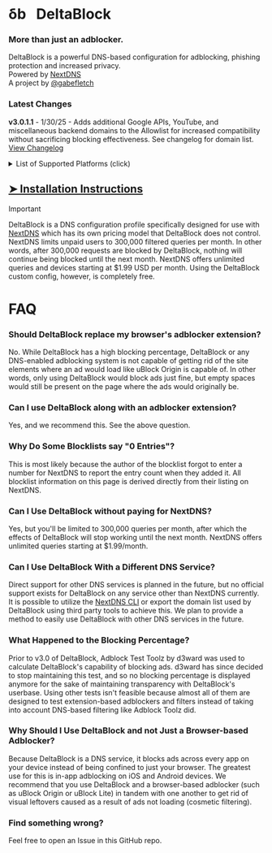 # δb‎ ‎ ‎ DeltaBlock
### More than just an adblocker.
DeltaBlock is a powerful DNS-based configuration for adblocking, phishing protection and increased privacy.<br>
Powered by [NextDNS](https://nextdns.io)<br>
A project by [@gabefletch](https://github.com/gabefletch)<br>
### Latest Changes
**v3.0.1.1** - 1/30/25 - Adds additional Google APIs, YouTube, and miscellaneous backend domains to the Allowlist for increased compatibility without sacrificing blocking effectiveness. See changelog for domain list.<br> 
[View Changelog](https://github.com/gabefletch/DeltaBlock/blob/main/changelog.md)


<details closed>
<summary>List of Supported Platforms (click)</summary>
<br>
iOS<br>
Android<br>
macOS<br>
Windows<br>
Redhat<br>
Fedora<br>
CentOS<br>
Debian<br>
Ubuntu<br>
Raspbian<br>
Alpine<br>
Arch Linux<br>
Manjaro<br>
Nix<br>
OpenSUSE<br>
Solus<br>
FreeBSD<br>
NetBSD<br>
OpenBSD<br>
OpnSense<br>
DragonFly<br>
OpenWRT<br>
AsusWRT-Merlin<br>
pfSense<br>
Ubiquiti EdgeOS / USG<br>
Ubiquiti UnifiOS / UDM Family / UXG Family<br>
VyOS<br>
Synology DiskStation Manager DSM<br>
Synology Router Manager SRM<br>
DD-WRT<br>
</details>

## [➤ Installation Instructions](https://github.com/gabefletch/DeltaBlock/wiki)


> [!IMPORTANT]
> DeltaBlock is a DNS configuration profile specifically designed for use with [NextDNS](https://nextdns.io) which has its own pricing model that DeltaBlock does not control. NextDNS limits unpaid users to 300,000 filtered queries per month. In other words, after 300,000 requests are blocked by DeltaBlock, nothing will continue being blocked until the next month. NextDNS offers unlimited queries and devices starting at $1.99 USD per month. Using the DeltaBlock custom config, however, is completely free.

# FAQ
### Should DeltaBlock replace my browser's adblocker extension?
No. While DeltaBlock has a high blocking percentage, DeltaBlock or any DNS-enabled adblocking system is not capable of getting rid of the site elements where an ad would load like uBlock Origin is capable of. In other words, only using DeltaBlock would block ads just fine, but empty spaces would still be present on the page where the ads would originally be.
### Can I use DeltaBlock along with an adblocker extension?
Yes, and we recommend this. See the above question.
### Why Do Some Blocklists say "0 Entries"?
This is most likely because the author of the blocklist forgot to enter a number for NextDNS to report the entry count when they added it. All blocklist information on this page is derived directly from their listing on NextDNS.
### Can I Use DeltaBlock without paying for NextDNS?
Yes, but you'll be limited to 300,000 queries per month, after which the effects of DeltaBlock will stop working until the next month. NextDNS offers unlimited queries starting at $1.99/month.
### Can I Use DeltaBlock With a Different DNS Service?
Direct support for other DNS services is planned in the future, but no official support exists for DeltaBlock on any service other than NextDNS currently. It is possible to utilize the [NextDNS CLI](https://github.com/nextdns/nextdns/wiki) or export the domain list used by DeltaBlock using third party tools to achieve this. We plan to provide a method to easily use DeltaBlock with other DNS services in the future.
### What Happened to the Blocking Percentage?
Prior to v3.0 of DeltaBlock, Adblock Test Toolz by d3ward was used to calculate DeltaBlock's capability of blocking ads. d3ward has since decided to stop maintaining this test, and so no blocking percentage is displayed anymore for the sake of maintaining transparency with DeltaBlock's userbase. Using other tests isn't feasible because almost all of them are designed to test extension-based adblockers and filters instead of taking into account DNS-based filtering like Adblock Toolz did.
### Why Should I Use DeltaBlock and not Just a Browser-based Adblocker?
Because DeltaBlock is a DNS service, it blocks ads across every app on your device instead of being confined to just your browser. The greatest use for this is in-app adblocking on iOS and Android devices. We recommend that you use DeltaBlock and a browser-based adblocker (such as uBlock Origin or uBlock Lite) in tandem with one another to get rid of visual leftovers caused as a result of ads not loading (cosmetic filtering).
### Find something wrong?
Feel free to open an Issue in this GitHub repo. 
